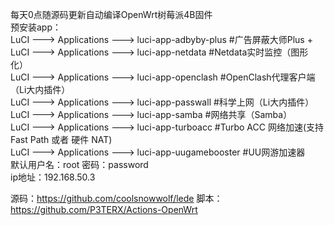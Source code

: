  每天0点随源码更新自动编译OpenWrt树莓派4B固件<Br/>
 预安装app：<Br/>
 LuCI ---> Applications ---> luci-app-adbyby-plus   #广告屏蔽大师Plus +<Br/>
 LuCI ---> Applications ---> luci-app-netdata  #Netdata实时监控（图形化）<Br/>
 LuCI ---> Applications ---> luci-app-openclash  #OpenClash代理客户端（Li大内插件）<Br/>
 LuCI ---> Applications ---> luci-app-passwall  #科学上网（Li大内插件）<Br/>
 LuCI ---> Applications ---> luci-app-samba   #网络共享（Samba）<Br/>
 LuCI ---> Applications ---> luci-app-turboacc   #Turbo ACC 网络加速(支持 Fast Path 或者 硬件 NAT) <Br/> 
 LuCI ---> Applications ---> luci-app-uugamebooster  #UU网游加速器<Br/>
 默认用户名：root 密码：password<Br/> 
 ip地址：192.168.50.3<Br/>

源码：https://github.com/coolsnowwolf/lede
脚本：https://github.com/P3TERX/Actions-OpenWrt
